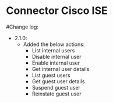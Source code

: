 # Connector Cisco ISE

#Change log:

- 2.1.0:
    - Added the below actions:
        - List internal users
        - Disable internal user
        - Enable internal user
        - Get internal user details
        - List guest users
        - Get guest user details
        - Suspend guest user
        - Reinstate guest user